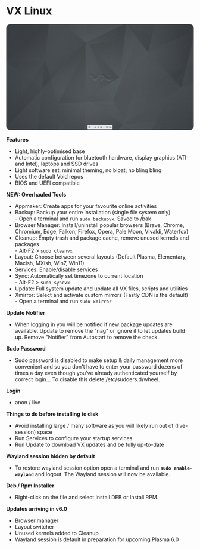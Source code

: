 # VX Linux
<img src="https://github.com/VX-Linux/main/blob/main/preview.jpg" style="width:960px;border-radius:10px!important;">

**Features**
- Light, highly-optimised base
- Automatic configuration for bluetooth hardware, display graphics (ATI and Intel), laptops and SSD drives
- Light software set, minimal theming, no bloat, no bling bling
- Uses the default Void repos
- BIOS and UEFI compatible

**NEW: Overhauled Tools**
- Appmaker: Create apps for your favourite online activities
- Backup: Backup your entire installation (single file system only)<br>- Open a terminal and run <code>sudo backupvx</code>. Saved to /bak
- Browser Manager: Install/uninstall popular browsers (Brave, Chrome, Chromium, Edge, Falkon, Firefox, Opera, Pale Moon, Vivaldi, Waterfox)
- Cleanup: Empty trash and package cache, remove unused kernels and packages<br>- Alt-F2 > <code>sudo cleanvx</code>
- Layout: Choose between several layouts (Default Plasma, Elementary, Macish, MXish, Win7, Win11)
- Services: Enable/disable services
- Sync: Automatically set timezone to current location<br>- Alt-F2 > <code>sudo syncvx</code>
- Update: Full system update and update all VX files, scripts and utilities
- Xmirror: Select and activate custom mirrors (Fastly CDN is the default)<br>- Open a terminal and run <code>sudo xmirror</code>

**Update Notifier**
- When logging in you will be notified if new package updates are available. Update to remove the "nag" or ignore it to let updates build up. Remove "Notifier" from Autostart to remove the check.

**Sudo Password**
- Sudo password is disabled to make setup & daily management more convenient and so you don't have to enter your password dozens of times a day even though you've already authenticated yourself by correct login... To disable this delete /etc/sudoers.d/wheel. 

**Login**
- anon / live

**Things to do before installing to disk**
- Avoid installing large / many software as you will likely run out of (live-session) space
- Run Services to configure your startup services
- Run Update to download VX updates and be fully up-to-date

**Wayland session hidden by default**
- To restore wayland session option open a terminal and run <code><b>sudo enable-wayland</b></code> and logout. The Wayland session will now be available.

**Deb / Rpm Installer**
- Right-click on the file and select Install DEB or Install RPM.

**Updates arriving in v6.0**
- Browser manager
- Layout switcher
- Unused kernels added to Cleanup
- Wayland session is default in preparation for upcoming Plasma 6.0
